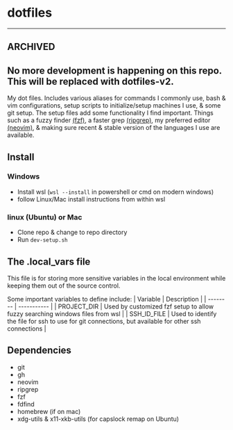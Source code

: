 # dotfiles
-------------------------------------------------------------------------------------
## ARCHIVED
No more development is happening on this repo. This will be replaced with dotfiles-v2.
-------------------------------------------------------------------------------------
My dot files. Includes various aliases for commands I commonly use, bash & vim configurations, setup scripts to initialize/setup machines I use, & some git setup.
The setup files add some functionality I find important. Things such as a fuzzy finder [(fzf)](https://github.com/junegunn/fzf), a faster grep [(ripgrep)](https://github.com/BurntSushi/ripgrep), my preferred editor [(neovim)](https://neovim.io/), & making sure recent & stable version of the languages I use are available.

## Install
### Windows
  - Install wsl (`wsl --install` in powershell or cmd on modern windows)
  - follow Linux/Mac install instructions from within wsl

### linux (Ubuntu) or Mac
  - Clone repo & change to repo directory
  - Run `dev-setup.sh`

## The .local_vars file
This file is for storing more sensitive variables in the local environment while keeping them out of the source control.

Some important variables to define include:
| Variable    | Description                                                                                           |
| --------    | -----------                                                                                           |
| PROJECT_DIR | Used by customized fzf setup to allow fuzzy searching windows files from wsl                          |
| SSH_ID_FILE | Used to identify the file for ssh to use for git connections, but available for other ssh connections |

## Dependencies
  - git
  - gh
  - neovim
  - ripgrep
  - fzf
  - fdfind
  - homebrew (if on mac)
  - xdg-utils & x11-xkb-utils (for capslock remap on Ubuntu)
